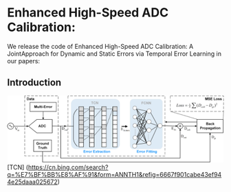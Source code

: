 # Enhanced High-Speed ADC Calibration: 
We release the code of Enhanced High-Speed ADC Calibration: A JointApproach for Dynamic and Static Errors via Temporal Error Learning in our papers:
## Introduction
![image](Fig.1.png)
[TCN] (https://cn.bing.com/search?q=%E7%BF%BB%E8%AF%91&form=ANNTH1&refig=6667f901cabe43ef944e25daaa025672)
